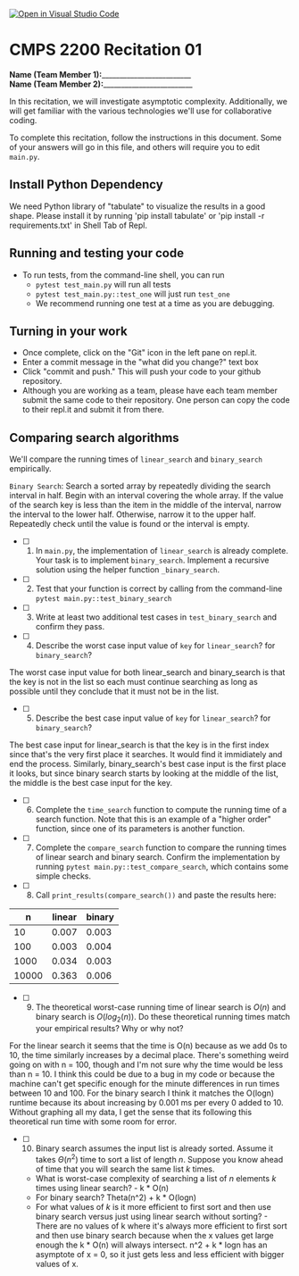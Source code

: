 [![Open in Visual Studio Code](https://classroom.github.com/assets/open-in-vscode-718a45dd9cf7e7f842a935f5ebbe5719a5e09af4491e668f4dbf3b35d5cca122.svg)](https://classroom.github.com/online_ide?assignment_repo_id=11680964&assignment_repo_type=AssignmentRepo)
# CMPS 2200  Recitation 01

**Name (Team Member 1):**_________________________  
**Name (Team Member 2):**_________________________

In this recitation, we will investigate asymptotic complexity. Additionally, we will get familiar with the various technologies we'll use for collaborative coding.

To complete this recitation, follow the instructions in this document. Some of your answers will go in this file, and others will require you to edit `main.py`.

## Install Python Dependency

We need Python library of "tabulate" to visualize the results in a good shape. Please install it by running 'pip install tabulate' or 'pip install -r requirements.txt' in Shell Tab of Repl.  

## Running and testing your code

- To run tests, from the command-line shell, you can run
  + `pytest test_main.py` will run all tests
  + `pytest test_main.py::test_one` will just run `test_one`
  + We recommend running one test at a time as you are debugging.

## Turning in your work

- Once complete, click on the "Git" icon in the left pane on repl.it.
- Enter a commit message in the "what did you change?" text box
- Click "commit and push." This will push your code to your github repository.
- Although you are working as a team, please have each team member submit the same code to their repository. One person can copy the code to their repl.it and submit it from there.

## Comparing search algorithms

We'll compare the running times of `linear_search` and `binary_search` empirically.

`Binary Search`: Search a sorted array by repeatedly dividing the search interval in half. Begin with an interval covering the whole array. If the value of the search key is less than the item in the middle of the interval, narrow the interval to the lower half. Otherwise, narrow it to the upper half. Repeatedly check until the value is found or the interval is empty.

- [ ] 1. In `main.py`, the implementation of `linear_search` is already complete. Your task is to implement `binary_search`. Implement a recursive solution using the helper function `_binary_search`. 

- [ ] 2. Test that your function is correct by calling from the command-line `pytest main.py::test_binary_search`

- [ ] 3. Write at least two additional test cases in `test_binary_search` and confirm they pass.

- [ ] 4. Describe the worst case input value of `key` for `linear_search`? for `binary_search`? 

The worst case input value for both linear_search and binary_search is that the key is not in the list so each must continue searching as long as possible until they conclude that it must not be in the list.

- [ ] 5. Describe the best case input value of `key` for `linear_search`? for `binary_search`? 

The best case input for linear_search is that the key is in the first index since that's the very first place it searches. It would find it immidiately and end the process. Similarly, binary_search's best case input is the first place it looks, but since binary search starts by looking at the middle of the list, the middle is the best case input for the key.

- [ ] 6. Complete the `time_search` function to compute the running time of a search function. Note that this is an example of a "higher order" function, since one of its parameters is another function.

- [ ] 7. Complete the `compare_search` function to compare the running times of linear search and binary search. Confirm the implementation by running `pytest main.py::test_compare_search`, which contains some simple checks.

- [ ] 8. Call `print_results(compare_search())` and paste the results here:


|     n |   linear |   binary |
|-------|----------|----------|
|    10 |    0.007 |    0.003 |
|   100 |    0.003 |    0.004 |
|  1000 |    0.034 |    0.003 |
| 10000 |    0.363 |    0.006 |

- [ ] 9. The theoretical worst-case running time of linear search is $O(n)$ and binary search is $O(log_2(n))$. Do these theoretical running times match your empirical results? Why or why not?

For the linear search it seems that the time is O(n) because as we add 0s to 10, the time similarly increases by a decimal place. There's something weird going on with n = 100, though and I'm not sure why the time would be less than n = 10. I think this could be due to a bug in my code or because the machine can't get specific enough for the minute differences in run times between 10 and 100.
For the binary search I think it matches the O(logn) runtime because its about increasing by 0.001 ms per every 0 added to 10. Without graphing all my data, I get the sense that its following this theoretical run time with some room for error.

- [ ] 10. Binary search assumes the input list is already sorted. Assume it takes $\Theta(n^2)$ time to sort a list of length $n$. Suppose you know ahead of time that you will search the same list $k$ times. 
  + What is worst-case complexity of searching a list of $n$ elements $k$ times using linear search? - k * O(n)
  + For binary search? Theta(n^2) + k * O(logn)
  + For what values of $k$ is it more efficient to first sort and then use binary search versus just using linear search without sorting? - There are no values of k where it's always more efficient to first sort and then use binary search because when the x values get large enough the k * O(n) will always intersect. n^2 + k * logn has an asymptote of x = 0, so it just gets less and less efficient with bigger values of x.
